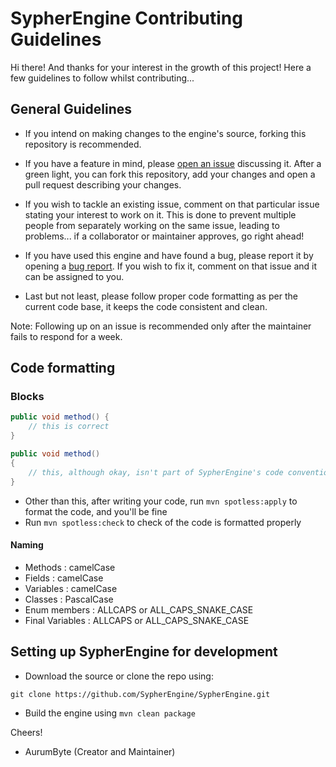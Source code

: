 # SypherEngine Contributing Guidelines

Hi there! And thanks for your interest in the growth of this project! Here a few guidelines to follow whilst contributing...

## General Guidelines

- If you intend on making changes to the engine's source, forking this repository is recommended.

- If you have a feature in mind, please [open an issue](https://github.com/SypherEngine/SypherEngine/issues/new?assignees=&labels=enhancement&template=feature_request.md&title=%5BFeature+Request%5D) discussing it. After a green light, you can fork this repository, add your changes and open a pull request describing your changes.

- If you wish to tackle an existing issue, comment on that particular issue stating your interest to work on it. This is done to prevent multiple people from separately working on the same issue, leading to problems... if a collaborator or maintainer approves, go right ahead!

- If you have used this engine and have found a bug, please report it by opening a [bug report](https://github.com/SypherEngine/SypherEngine/issues/new?assignees=&labels=bug&template=bug_report.md&title=%5BBug%5D). If you wish to fix it, comment on that issue and it can be assigned to you.

- Last but not least, please follow proper code formatting as per the current code base, it keeps the code consistent and clean.

Note: Following up on an issue is recommended only after the maintainer fails to respond for a week.

## Code formatting
### Blocks

```java
public void method() {
    // this is correct
}

public void method()
{
    // this, although okay, isn't part of SypherEngine's code convention
}
```

 - Other than this, after writing your code, run `mvn spotless:apply` to format the code, and you'll be fine
 - Run `mvn spotless:check` to check of the code is formatted properly

#### Naming

 - Methods : camelCase
 - Fields : camelCase
 - Variables : camelCase
 - Classes : PascalCase
 - Enum members : ALLCAPS or ALL_CAPS_SNAKE_CASE
 - Final Variables : ALLCAPS or ALL_CAPS_SNAKE_CASE

## Setting up SypherEngine for development

- Download the source or clone the repo using:
```
git clone https://github.com/SypherEngine/SypherEngine.git
```
- Build the engine using `mvn clean package` 

Cheers!
- AurumByte (Creator and Maintainer)
